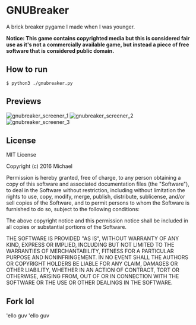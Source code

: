 
# GNUBreaker

A brick breaker pygame I made when I was younger.

**Notice: This game contains copyrighted media but this is considered fair use as it's not a commercially available game, but instead a piece of free software that is considered public domain.**


## How to run

`$ python3 ./gnubreaker.py`


## Previews

![gnubreaker_screener_1](https://user-images.githubusercontent.com/29645145/213386071-be03f669-3fef-45b7-b6be-e6e606e66f9a.jpg)
![gnubreaker_screener_2](https://user-images.githubusercontent.com/29645145/213386557-c485bfcf-fe4d-48ef-815f-d24804846f6e.jpg)
![gnubreaker_screener_3](https://user-images.githubusercontent.com/29645145/213386566-1ae7bf99-e42d-439e-b2ce-da9da97aea34.jpg)


## License

MIT License

Copyright (c) 2016 Michael

Permission is hereby granted, free of charge, to any person obtaining a copy
of this software and associated documentation files (the "Software"), to deal
in the Software without restriction, including without limitation the rights
to use, copy, modify, merge, publish, distribute, sublicense, and/or sell
copies of the Software, and to permit persons to whom the Software is
furnished to do so, subject to the following conditions:

The above copyright notice and this permission notice shall be included in all
copies or substantial portions of the Software.

THE SOFTWARE IS PROVIDED "AS IS", WITHOUT WARRANTY OF ANY KIND, EXPRESS OR
IMPLIED, INCLUDING BUT NOT LIMITED TO THE WARRANTIES OF MERCHANTABILITY,
FITNESS FOR A PARTICULAR PURPOSE AND NONINFRINGEMENT. IN NO EVENT SHALL THE
AUTHORS OR COPYRIGHT HOLDERS BE LIABLE FOR ANY CLAIM, DAMAGES OR OTHER
LIABILITY, WHETHER IN AN ACTION OF CONTRACT, TORT OR OTHERWISE, ARISING FROM,
OUT OF OR IN CONNECTION WITH THE SOFTWARE OR THE USE OR OTHER DEALINGS IN THE
SOFTWARE.

## Fork lol 
'ello guv
'ello guv
